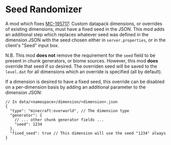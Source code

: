 # Seed Randomizer

A mod which fixes [MC-195717](https://bugs.mojang.com/browse/MC-195717): Custom datapack dimensions, or overrides of existing dimensions, must have a fixed seed in the JSON. This mod adds an additional step which replaces whatever seed was defined in the dimension JSON with the seed chosen either in `server.properties`, or in the client's "Seed" input box.

N.B. This mod **does not** remove the requirement for the `seed` field to be present in chunk generators, or biome sources. However, this mod **does** override that seed if so desired. The overriden seed will be saved to the `level.dat` for all dimensions which an override is specified (all by default).

If a dimension is desired to have a fixed seed, this override can be disabled on a per-dimension basis by adding an additional parameter to the dimension JSON:

```json5
// In data/<namespace>/dimension/<dimension>.json
{
  "type": "minecraft:overworld", // The dimension type
  "generator": {
    // ... other chunk generator fields ...
    "seed": 1234
  },
  "fixed_seed": true // This dimension will use the seed "1234" always
}
```

